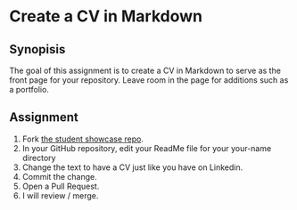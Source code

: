 # Create a CV in Markdown

## Synopisis
The goal of this assignment is to create a CV in Markdown to serve as the front page for your repository. Leave room in the page for additions such as a portfolio. 

## Assignment

1. Fork [the student showcase repo](https://github.com/Laura-Novich-OBW/student-showcase).
2. In your GitHub repository, edit your ReadMe file for your your-name directory 
3. Change the text to have a CV just like you have on Linkedin. 
4. Commit the change.
5. Open a Pull Request.
6. I will review / merge. 
